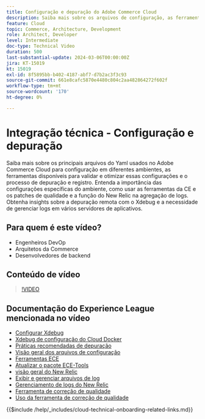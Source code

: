 ```yaml
---
title: Configuração e depuração do Adobe Commerce Cloud
description: Saiba mais sobre os arquivos de configuração, as ferramentas de depuração e o gerenciamento de logs do Adobe Commerce Cloud, essenciais para DevOps, administradores de sistema e desenvolvedores de back-end.
feature: Cloud
topic: Commerce, Architecture, Development
role: Architect, Developer
level: Intermediate
doc-type: Technical Video
duration: 500
last-substantial-update: 2024-03-06T00:00:00Z
jira: KT-15019
kt: 15019
exl-id: 8f5895bb-b402-4187-abf7-d7b2ac3f3c93
source-git-commit: 661e8cafc5870e4480c804c2aa482864272f602f
workflow-type: tm+mt
source-wordcount: '170'
ht-degree: 0%

---
```


# Integração técnica - Configuração e depuração

Saiba mais sobre os principais arquivos do Yaml usados no Adobe Commerce Cloud para configuração em diferentes ambientes, as ferramentas disponíveis para validar e otimizar essas configurações e o processo de depuração e registro. Entenda a importância das configurações específicas do ambiente, como usar as ferramentas da CE e os patches de qualidade e a função do New Relic na agregação de logs. Obtenha insights sobre a depuração remota com o Xdebug e a necessidade de gerenciar logs em vários servidores de aplicativos.

## Para quem é este vídeo?

- Engenheiros DevOp
- Arquitetos da Commerce
- Desenvolvedores de backend

## Conteúdo de vídeo

>[!VIDEO](https://video.tv.adobe.com/v/3427709?learn=on)

## Documentação do Experience League mencionada no vídeo

- [Configurar Xdebug](https://experienceleague.adobe.com/docs/commerce-cloud-service/user-guide/develop/test/debug.html?lang=pt-BR)
- [Xdebug de configuração do Cloud Docker](https://developer.adobe.com/commerce/cloud-tools/docker/test/configure-xdebug/)
- [Práticas recomendadas de depuração](https://experienceleague.adobe.com/docs/commerce-operations/implementation-playbook/best-practices/development/debugging.html?lang=pt-BR)
- [Visão geral dos arquivos de configuração](https://experienceleague.adobe.com/docs/commerce-cloud-service/user-guide/configure/overview.html?lang=pt-BR)
- [Ferramentas ECE](https://experienceleague.adobe.com/docs/commerce-cloud-service/user-guide/dev-tools/ece-tools/package-overview.html?lang=pt-BR)
- [Atualizar o pacote ECE-Tools](https://experienceleague.adobe.com/docs/commerce-cloud-service/user-guide/dev-tools/ece-tools/update-package.html?lang=pt-BR)
- [visão geral do New Relic](https://experienceleague.adobe.com/docs/commerce-cloud-service/user-guide/monitor/new-relic/new-relic-service.html?lang=pt-BR)
- [Exibir e gerenciar arquivos de log](https://experienceleague.adobe.com/docs/commerce-cloud-service/user-guide/develop/test/log-locations.html?lang=pt-BR)
- [Gerenciamento de logs do New Relic](https://experienceleague.adobe.com/docs/commerce-cloud-service/user-guide/monitor/new-relic/log-management.html?lang=pt-BR)
- [Ferramenta de correção de qualidade](https://experienceleague.adobe.com/tools/commerce-quality-patches/index.html?lang=pt-BR)
- [Uso da ferramenta de correção de qualidade](https://experienceleague.adobe.com/docs/commerce-operations/tools/quality-patches-tool/usage.html?lang=pt-BR)

{{$include /help/_includes/cloud-technical-onboarding-related-links.md}}

